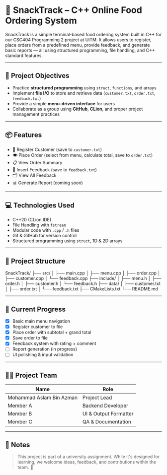 # 🧾 SnackTrack – C++ Online Food Ordering System

SnackTrack is a simple terminal-based food ordering system built in C++ for our CSC404 Programming 2 project at UiTM. It allows users to register, place orders from a predefined menu, provide feedback, and generate basic reports — all using structured programming, file handling, and C++ standard features.

---

## 🎯 Project Objectives

- Practice **structured programming** using `struct`, `functions`, and arrays
- Implement **file I/O** to store and retrieve data (`customer.txt`, `order.txt`, `feedback.txt`)
- Provide a simple **menu-driven interface** for users
- Collaborate as a group using **GitHub**, **CLion**, and proper project management practices

---

## 📦 Features

- 👤 Register Customer (save to `customer.txt`)
- 🍽️ Place Order (select from menu, calculate total, save to `order.txt`)
- 📋 View Order Summary
- 💬 Insert Feedback (save to `feedback.txt`)
- 🗂️ View All Feedback
- 📊 Generate Report (coming soon)

---

## 💻 Technologies Used

- C++20 (CLion IDE)
- File Handling with `fstream`
- Modular code with `.cpp` / `.h` files
- Git & GitHub for version control
- Structured programming using `struct`, 1D & 2D arrays

---

## 📁 Project Structure

SnackTrack/
├── src/
│ ├── main.cpp
│ ├── menu.cpp
│ ├── order.cpp
│ ├── customer.cpp
│ └── feedback.cpp
├── include/
│ ├── menu.h
│ ├── order.h
│ ├── customer.h
│ └── feedback.h
├── data/
│ ├── customer.txt
│ ├── order.txt
│ └── feedback.txt
├── CMakeLists.txt
└── README.md

---

## 🚧 Current Progress

- [x] Basic main menu navigation
- [x] Register customer to file
- [x] Place order with subtotal + grand total
- [x] Save order to file
- [x] Feedback system with rating + comment
- [ ] Report generation (in progress)
- [ ] UI polishing & input validation

---

## 👨‍💻 Project Team

| Name                            | Role                  |
|---------------------------------|-----------------------|
| Mohammad Aslam Bin Azman        | Project Lead          |
| Member A                        | Backend Developer     |
| Member B                        | UI & Output Formatter |
| Member C                        | QA & Documentation    |

---

## 📝 Notes

> This project is part of a university assignment. While it's designed for learning, we welcome ideas, feedback, and contributions within the team. 🚀


